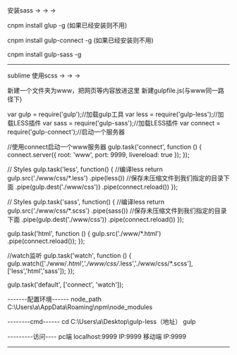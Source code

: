 安装sass  → → →

cnpm install glup -g (如果已经安装则不用)

cnpm install gulp-connect -g (如果已经安装则不用)

cnpm install gulp-sass -g



---------------------------------------------------------

sublime 使用scss → → →

新建一个文件夹为www，把网页等内容放进这里
新建gulpfile.js(与www同一路径下)

var gulp = require('gulp');//加载gulp工具
var less = require('gulp-less');//加载LESS插件
var sass = require('gulp-sass');//加载LESS插件
var connect = require('gulp-connect');//启动一个服务器

//使用connect启动一个www服务器
gulp.task('connect', function () {
  connect.server({
    root: 'www',
    port: 9999,
    livereload: true
  });
});

// Styles
gulp.task('less', function() {
    //编译less
    return gulp.src('./www/css/*.less')
    .pipe(less())
    //保存未压缩文件到我们指定的目录下面
    .pipe(gulp.dest('./www/css'))
    .pipe(connect.reload())
});

// Styles
gulp.task('sass', function() {
    //编译less
    return gulp.src('./www/css/*.scss')
    .pipe(sass())
    //保存未压缩文件到我们指定的目录下面
    .pipe(gulp.dest('./www/css'))
    .pipe(connect.reload())
});



gulp.task('html', function () {
  gulp.src('./www/*.html')
    .pipe(connect.reload());
});

//watch监听
gulp.task('watch', function () {
  gulp.watch(['./www/*.html','./www/css/*.less','./www/css/*.scss'], ['less','html','sass']);
});


gulp.task('default', ['connect', 'watch']);


-------配置环境------
node_path
C:\Users\a\AppData\Roaming\npm\node_modules

--------cmd------
cd C:\Users\a\Desktop\gulp-less（地址）
gulp

---------访问----
pc端 
localhost:9999
IP:9999
移动端
IP:9999


---------------------------------------------------------
